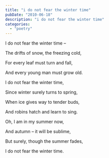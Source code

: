 ```yaml
---
title: "i do not fear the winter time"
pubDate: "2010-06-18"
description: "i do not fear the winter time"
categories:
  - "poetry"
---
```


I do not fear the winter time –

The drifts of snow, the freezing cold,

For every leaf must turn and fall,

And every young man must grow old.

I do not fear the winter time,

Since winter surely turns to spring,

When ice gives way to tender buds,

And robins hatch and learn to sing.

Oh, I am in my summer now,

And autumn – it will be sublime,

But surely, though the summer fades,

I do not fear the winter time.
